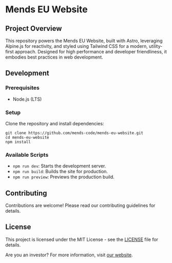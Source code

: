 # Mends EU Website

## Project Overview

This repository powers the Mends EU Website, built with Astro, leveraging Alpine.js for reactivity, and styled using Tailwind CSS for a modern, utility-first approach. Designed for high performance and developer friendliness, it embodies best practices in web development.

## Development

### Prerequisites

- Node.js (LTS)

### Setup

Clone the repository and install dependencies:

```
git clone https://github.com/mends-code/mends-eu-website.git
cd mends-eu-website
npm install
```

### Available Scripts

- `npm run dev`: Starts the development server.
- `npm run build`: Builds the site for production.
- `npm run preview`: Previews the production build.

## Contributing

Contributions are welcome! Please read our contributing guidelines for details.

## License

This project is licensed under the MIT License - see the [LICENSE](LICENSE) file for details.

Are you an investor? For more information, visit [our website](https://mends.eu).
